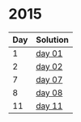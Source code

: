 # 2015

| Day | Solution |
| --- | --- |
| 1 | [day 01](/2015/day_01/src/main.rs) |
| 2 | [day 02](/2015/day_02/src/main.rs) |
| 7 | [day 07](/2015/day_07/src/main.rs) |
| 8 | [day 08](/2015/day_08/src/main.rs) |
| 11 | [day 11](/2015/day_11/src/main.rs) |